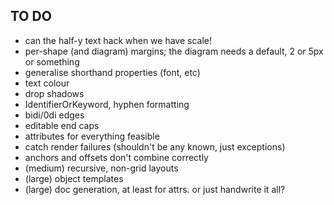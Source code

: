 TO DO
-----

* can the half-y text hack when we have scale!
* per-shape (and diagram) margins; the diagram needs a default, 2 or 5px or something
* generalise shorthand properties (font, etc)
* text colour
* drop shadows
* IdentifierOrKeyword, hyphen formatting
* bidi/0di edges
* editable end caps
* attributes for everything feasible
* catch render failures (shouldn't be any known, just exceptions)
* anchors and offsets don't combine correctly
* (medium) recursive, non-grid layouts
* (large) object templates
* (large) doc generation, at least for attrs. or just handwrite it all?
